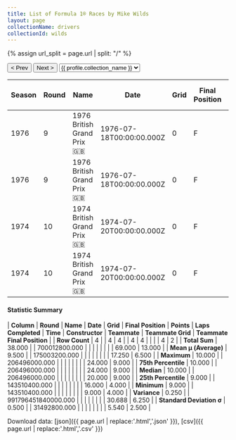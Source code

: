 ```yaml
---
title: List of Formula 1® Races by Mike Wilds
layout: page
collectionName: drivers
collectionId: wilds
---
```


{% assign url_split = page.url | split: "/" %}
<div id="collection-navigation">
<button onclick="selector.options[selector.selectedIndex-1].value && (window.location = selector.options[selector.selectedIndex-1].value);">&lt; Prev</button>
<button onclick="selector.options[selector.selectedIndex+1].value && (window.location = selector.options[selector.selectedIndex+1].value);">Next &gt;</button>
<select id="selector" onchange="this.options[this.selectedIndex].value && (window.location = this.options[this.selectedIndex].value);">
  {% for collectionId in site.data[page.collectionName].refs %}
    {% if collectionId == page.collectionId %}
      {% assign selected = "selected" %}
    {% else %}
      {% assign selected = "" %}
    {% endif %}
    {% assign profile = site.data[page.collectionName][collectionId].profile %}
    <option value="/f1/{{ page.collectionName }}/{{ collectionId }}/{{ url_split[4] }}" {{ selected }}>{{ profile.collection_name }}</option>
  {% endfor %}
</select>
</div>

| Season | Round | Name | Date | Grid | Final Position | Points | Laps Completed | Time | Constructor | Teammate | Teammate Grid | Teammate Final Position |
|--|--|--|--|--|--|--|--|--|--|--|--|--|
| 1976 | 9 | 1976 British Grand Prix 🇬🇧 | 1976-07-18T00:00:00.000Z | 0 | F | 0.0 | 0 |   | Shadow 🇬🇧 | [Tom Pryce 🇬🇧](/f1/drivers/pryce) | 20 | 4 |
| 1976 | 9 | 1976 British Grand Prix 🇬🇧 | 1976-07-18T00:00:00.000Z | 0 | F | 0.0 | 0 |   | Shadow 🇬🇧 | [Jean-Pierre Jarier 🇫🇷](/f1/drivers/jarier) | 24 | 9 |
| 1974 | 10 | 1974 British Grand Prix 🇬🇧 | 1974-07-20T00:00:00.000Z | 0 | F | 0.0 | 0 |   | March 🇬🇧 | [Hans-Joachim Stuck 🇩🇪](/f1/drivers/stuck) | 9 | R |
| 1974 | 10 | 1974 British Grand Prix 🇬🇧 | 1974-07-20T00:00:00.000Z | 0 | F | 0.0 | 0 |   | March 🇬🇧 | [Vittorio Brambilla 🇮🇹](/f1/drivers/brambilla) | 16 | R |

#### Statistic Summary

| **Column** | **Round** | **Name** | **Date** | **Grid** | **Final Position** | **Points** | **Laps Completed** | **Time** | **Constructor** | **Teammate** | **Teammate Grid** | **Teammate Final Position** |
| **Row Count** | 4 |  | 4 | 4 |  | 4 | 4 |  |  |  | 4 | 2 |
| **Total Sum** | 38.000 |  | 700012800.000 |  |  |  |  |  |  |  | 69.000 | 13.000 |
| **Mean μ (Average)** | 9.500 |  | 175003200.000 |  |  |  |  |  |  |  | 17.250 | 6.500 |
| **Maximum** | 10.000 |  | 206496000.000 |  |  |  |  |  |  |  | 24.000 | 9.000 |
| **75th Percentile** | 10.000 |  | 206496000.000 |  |  |  |  |  |  |  | 24.000 | 9.000 |
| **Median** | 10.000 |  | 206496000.000 |  |  |  |  |  |  |  | 20.000 | 9.000 |
| **25th Percentile** | 9.000 |  | 143510400.000 |  |  |  |  |  |  |  | 16.000 | 4.000 |
| **Minimum** | 9.000 |  | 143510400.000 |  |  |  |  |  |  |  | 9.000 | 4.000 |
| **Variance** | 0.250 |  | 991796451840000.000 |  |  |  |  |  |  |  | 30.688 | 6.250 |
| **Standard Deviation σ** | 0.500 |  | 31492800.000 |  |  |  |  |  |  |  | 5.540 | 2.500 |

Download data: [json]({{ page.url | replace:'.html','.json' }}), [csv]({{ page.url | replace:'.html','.csv' }})
